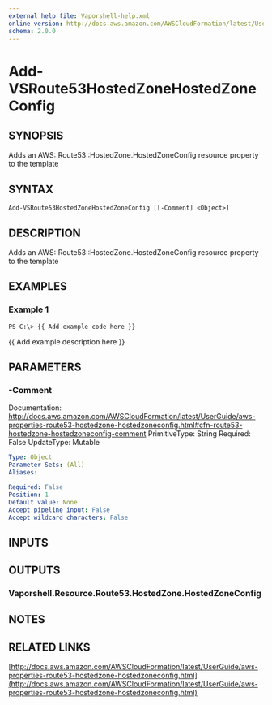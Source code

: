 ```yaml
---
external help file: Vaporshell-help.xml
online version: http://docs.aws.amazon.com/AWSCloudFormation/latest/UserGuide/aws-properties-route53-hostedzone-hostedzoneconfig.html
schema: 2.0.0
---
```


# Add-VSRoute53HostedZoneHostedZoneConfig

## SYNOPSIS
Adds an AWS::Route53::HostedZone.HostedZoneConfig resource property to the template

## SYNTAX

```
Add-VSRoute53HostedZoneHostedZoneConfig [[-Comment] <Object>]
```

## DESCRIPTION
Adds an AWS::Route53::HostedZone.HostedZoneConfig resource property to the template

## EXAMPLES

### Example 1
```
PS C:\> {{ Add example code here }}
```

{{ Add example description here }}

## PARAMETERS

### -Comment
Documentation: http://docs.aws.amazon.com/AWSCloudFormation/latest/UserGuide/aws-properties-route53-hostedzone-hostedzoneconfig.html#cfn-route53-hostedzone-hostedzoneconfig-comment
PrimitiveType: String
Required: False
UpdateType: Mutable

```yaml
Type: Object
Parameter Sets: (All)
Aliases: 

Required: False
Position: 1
Default value: None
Accept pipeline input: False
Accept wildcard characters: False
```

## INPUTS

## OUTPUTS

### Vaporshell.Resource.Route53.HostedZone.HostedZoneConfig

## NOTES

## RELATED LINKS

[http://docs.aws.amazon.com/AWSCloudFormation/latest/UserGuide/aws-properties-route53-hostedzone-hostedzoneconfig.html](http://docs.aws.amazon.com/AWSCloudFormation/latest/UserGuide/aws-properties-route53-hostedzone-hostedzoneconfig.html)

